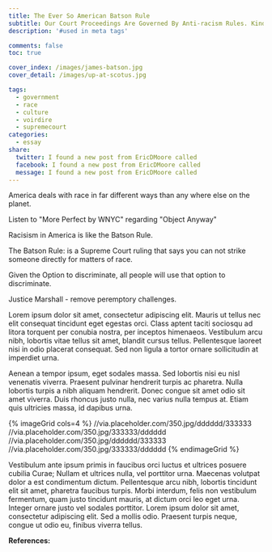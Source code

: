 ```yaml
---
title: The Ever So American Batson Rule
subtitle: Our Court Proceedings Are Governed By Anti-racism Rules. Kind of...
description: '#used in meta tags'

comments: false
toc: true

cover_index: /images/james-batson.jpg
cover_detail: /images/up-at-scotus.jpg

tags:
  - government
  - race
  - culture
  - voirdire
  - supremecourt
categories:
  - essay
share:
  twitter: I found a new post from EricDMoore called
  facebook: I found a new post from EricDMoore called
  message: I found a new post from EricDMoore called
---
```

America deals with race in far different ways than any where else on the planet.

Listen to "More Perfect by WNYC" regarding "Object Anyway"

Racisism in America is like the Batson Rule. 

The Batson Rule: is a Supreme Court ruling that says you can not strike someone directly for matters of race.

Given the Option to discriminate, all people will use that option to discriminate.

Justice Marshall - remove peremptory challenges.

Lorem ipsum dolor sit amet, consectetur adipiscing elit. Mauris ut tellus nec elit consequat tincidunt eget egestas orci. Class aptent taciti sociosqu ad litora torquent per conubia nostra, per inceptos himenaeos. Vestibulum arcu nibh, lobortis vitae tellus sit amet, blandit cursus tellus. Pellentesque laoreet nisi in odio placerat consequat. Sed non ligula a tortor ornare sollicitudin at imperdiet urna. 

<!-- more --> 

Aenean a tempor ipsum, eget sodales massa. Sed lobortis nisi eu nisl venenatis viverra. Praesent pulvinar hendrerit turpis ac pharetra. Nulla lobortis turpis a nibh aliquam hendrerit. Donec congue sit amet odio sit amet viverra. Duis rhoncus justo nulla, nec varius nulla tempus at. Etiam quis ultricies massa, id dapibus urna. 

{% imageGrid cols=4 %}
  //via.placeholder.com/350.jpg/dddddd/333333
  //via.placeholder.com/350.jpg/333333/dddddd
  //via.placeholder.com/350.jpg/dddddd/333333
  //via.placeholder.com/350.jpg/333333/dddddd
{% endimageGrid %}

Vestibulum ante ipsum primis in faucibus orci luctus et ultrices posuere cubilia Curae; Nullam et ultrices nulla, vel porttitor urna. Maecenas volutpat dolor a est condimentum dictum. Pellentesque arcu nibh, lobortis tincidunt elit sit amet, pharetra faucibus turpis. Morbi interdum, felis non vestibulum fermentum, quam justo tincidunt mauris, at dictum orci leo eget urna. Integer ornare justo vel sodales porttitor. Lorem ipsum dolor sit amet, consectetur adipiscing elit. Sed a mollis odio. Praesent turpis neque, congue ut odio eu, finibus viverra tellus.

**References:**
[^1]: http://www.npr.org/podcasts/481105292/more-perfect
[^2]: http://www.wnyc.org/story/object-anyway/
[^3]: https://itunes.apple.com/WebObjects/MZStore.woa/wa/viewPodcast?s=143441&mt=2&id=1117202653&at=11l79Y&ct=nprdirectory
[^4]: 